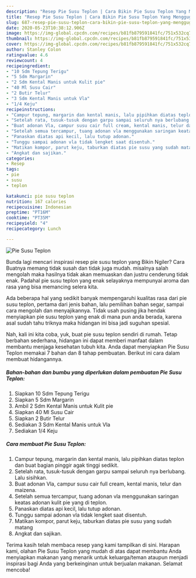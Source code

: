 ```yaml
---
description: "Resep Pie Susu Teplon | Cara Bikin Pie Susu Teplon Yang Menggugah Selera"
title: "Resep Pie Susu Teplon | Cara Bikin Pie Susu Teplon Yang Menggugah Selera"
slug: 687-resep-pie-susu-teplon-cara-bikin-pie-susu-teplon-yang-menggugah-selera
date: 2020-05-23T10:38:12.906Z
image: https://img-global.cpcdn.com/recipes/b81fb879591841fc/751x532cq70/pie-susu-teplon-foto-resep-utama.jpg
thumbnail: https://img-global.cpcdn.com/recipes/b81fb879591841fc/751x532cq70/pie-susu-teplon-foto-resep-utama.jpg
cover: https://img-global.cpcdn.com/recipes/b81fb879591841fc/751x532cq70/pie-susu-teplon-foto-resep-utama.jpg
author: Stanley Colon
ratingvalue: 4.6
reviewcount: 4
recipeingredient:
- "10 Sdm Tepung Terigu"
- "5 Sdm Margarin"
- "2 Sdm Kental Manis untuk Kulit pie"
- "40 Ml Susu Cair"
- "2 Butir Telur"
- "3 Sdm Kental Manis untuk Vla"
- "1/4 Keju"
recipeinstructions:
- "Campur tepung, margarin dan kental manis, lalu pipihkan diatas teplon dan buat bagian pinggir agak tinggi sedikit."
- "Setelah rata, tusuk-tusuk dengan garpu sampai seluruh nya berlubang. Lalu sisihkan."
- "Buat adonan Vla, campur susu cair full cream, kental manis, telur dan maizena."
- "Setelah semua tercampur, tuang adonan vla menggunakan saringan keatas adonan kulit pie yang di teplon."
- "Panaskan diatas api kecil, lalu tutup adonan."
- "Tunggu sampai adonan vla tidak lengket saat disentuh."
- "Matikan kompor, parut keju, taburkan diatas pie susu yang sudah matang"
- "Angkat dan sajikan."
categories:
- Resep
tags:
- pie
- susu
- teplon

katakunci: pie susu teplon 
nutrition: 167 calories
recipecuisine: Indonesian
preptime: "PT16M"
cooktime: "PT35M"
recipeyield: "4"
recipecategory: Lunch

---
```



![Pie Susu Teplon](https://img-global.cpcdn.com/recipes/b81fb879591841fc/751x532cq70/pie-susu-teplon-foto-resep-utama.jpg)

Bunda lagi mencari inspirasi resep pie susu teplon yang Bikin Ngiler? Cara Buatnya memang tidak susah dan tidak juga mudah. misalnya salah mengolah maka hasilnya tidak akan memuaskan dan justru cenderung tidak enak. Padahal pie susu teplon yang enak selayaknya mempunyai aroma dan rasa yang bisa memancing selera kita.

Ada beberapa hal yang sedikit banyak mempengaruhi kualitas rasa dari pie susu teplon, pertama dari jenis bahan, lalu pemilihan bahan segar, sampai cara mengolah dan menyajikannya. Tidak usah pusing jika hendak menyiapkan pie susu teplon yang enak di mana pun anda berada, karena asal sudah tahu triknya maka hidangan ini bisa jadi suguhan spesial.




Nah, kali ini kita coba, yuk, buat pie susu teplon sendiri di rumah. Tetap berbahan sederhana, hidangan ini dapat memberi manfaat dalam membantu menjaga kesehatan tubuh kita. Anda dapat menyiapkan Pie Susu Teplon memakai 7 bahan dan 8 tahap pembuatan. Berikut ini cara dalam membuat hidangannya.

<!--inarticleads1-->

##### Bahan-bahan dan bumbu yang diperlukan dalam pembuatan Pie Susu Teplon:

1. Siapkan 10 Sdm Tepung Terigu
1. Siapkan 5 Sdm Margarin
1. Ambil 2 Sdm Kental Manis untuk Kulit pie
1. Siapkan 40 Ml Susu Cair
1. Siapkan 2 Butir Telur
1. Sediakan 3 Sdm Kental Manis untuk Vla
1. Sediakan 1/4 Keju




<!--inarticleads2-->

##### Cara membuat Pie Susu Teplon:

1. Campur tepung, margarin dan kental manis, lalu pipihkan diatas teplon dan buat bagian pinggir agak tinggi sedikit.
1. Setelah rata, tusuk-tusuk dengan garpu sampai seluruh nya berlubang. Lalu sisihkan.
1. Buat adonan Vla, campur susu cair full cream, kental manis, telur dan maizena.
1. Setelah semua tercampur, tuang adonan vla menggunakan saringan keatas adonan kulit pie yang di teplon.
1. Panaskan diatas api kecil, lalu tutup adonan.
1. Tunggu sampai adonan vla tidak lengket saat disentuh.
1. Matikan kompor, parut keju, taburkan diatas pie susu yang sudah matang
1. Angkat dan sajikan.




Terima kasih telah membaca resep yang kami tampilkan di sini. Harapan kami, olahan Pie Susu Teplon yang mudah di atas dapat membantu Anda menyiapkan makanan yang menarik untuk keluarga/teman ataupun menjadi inspirasi bagi Anda yang berkeinginan untuk berjualan makanan. Selamat mencoba!
